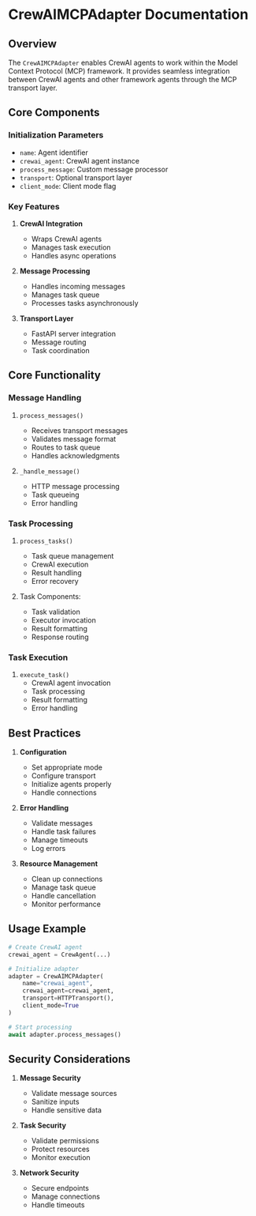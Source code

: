 # CrewAIMCPAdapter Documentation

## Overview
The `CrewAIMCPAdapter` enables CrewAI agents to work within the Model Context Protocol (MCP) framework. It provides seamless integration between CrewAI agents and other framework agents through the MCP transport layer.

## Core Components

### Initialization Parameters
- `name`: Agent identifier
- `crewai_agent`: CrewAI agent instance
- `process_message`: Custom message processor
- `transport`: Optional transport layer
- `client_mode`: Client mode flag

### Key Features
1. **CrewAI Integration**
   - Wraps CrewAI agents
   - Manages task execution
   - Handles async operations

2. **Message Processing**
   - Handles incoming messages
   - Manages task queue
   - Processes tasks asynchronously

3. **Transport Layer**
   - FastAPI server integration
   - Message routing
   - Task coordination

## Core Functionality

### Message Handling
1. `process_messages()`
   - Receives transport messages
   - Validates message format
   - Routes to task queue
   - Handles acknowledgments

2. `_handle_message()`
   - HTTP message processing
   - Task queueing
   - Error handling

### Task Processing
1. `process_tasks()`
   - Task queue management
   - CrewAI execution
   - Result handling
   - Error recovery

2. Task Components:
   - Task validation
   - Executor invocation
   - Result formatting
   - Response routing

### Task Execution
1. `execute_task()`
   - CrewAI agent invocation
   - Task processing
   - Result formatting
   - Error handling

## Best Practices

1. **Configuration**
   - Set appropriate mode
   - Configure transport
   - Initialize agents properly
   - Handle connections

2. **Error Handling**
   - Validate messages
   - Handle task failures
   - Manage timeouts
   - Log errors

3. **Resource Management**
   - Clean up connections
   - Manage task queue
   - Handle cancellation
   - Monitor performance

## Usage Example
```python
# Create CrewAI agent
crewai_agent = CrewAgent(...)

# Initialize adapter
adapter = CrewAIMCPAdapter(
    name="crewai_agent",
    crewai_agent=crewai_agent,
    transport=HTTPTransport(),
    client_mode=True
)

# Start processing
await adapter.process_messages()
```

## Security Considerations

1. **Message Security**
   - Validate message sources
   - Sanitize inputs
   - Handle sensitive data

2. **Task Security**
   - Validate permissions
   - Protect resources
   - Monitor execution

3. **Network Security**
   - Secure endpoints
   - Manage connections
   - Handle timeouts
